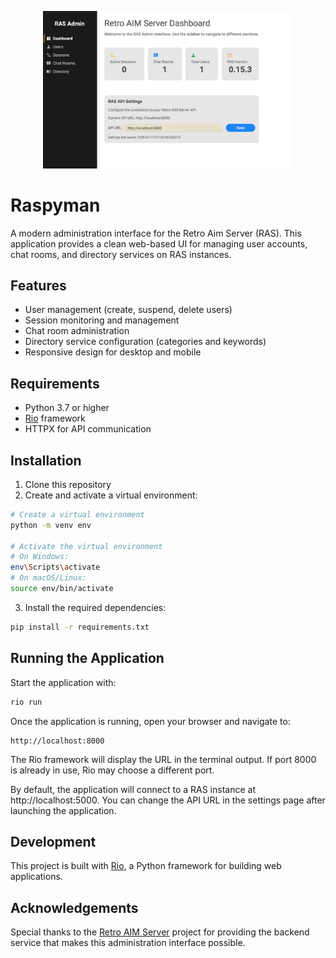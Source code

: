 <p align="center">
  <img src="screenshot.png" width="400">
</p>

# Raspyman

A modern administration interface for the Retro Aim Server (RAS). This application provides a clean web-based UI for managing user accounts, chat rooms, and directory services on RAS instances.

## Features

- User management (create, suspend, delete users)
- Session monitoring and management
- Chat room administration
- Directory service configuration (categories and keywords)
- Responsive design for desktop and mobile

## Requirements

- Python 3.7 or higher
- [Rio](https://rio.dev/) framework
- HTTPX for API communication

## Installation

1. Clone this repository
2. Create and activate a virtual environment:

```bash
# Create a virtual environment
python -m venv env

# Activate the virtual environment
# On Windows:
env\Scripts\activate
# On macOS/Linux:
source env/bin/activate
```

3. Install the required dependencies:

```bash
pip install -r requirements.txt
```

## Running the Application

Start the application with:

```bash
rio run
```

Once the application is running, open your browser and navigate to:

```
http://localhost:8000
```

The Rio framework will display the URL in the terminal output. If port 8000 is already in use, Rio may choose a different port.

By default, the application will connect to a RAS instance at http://localhost:5000. 
You can change the API URL in the settings page after launching the application.

## Development

This project is built with [Rio](https://rio.dev/), a Python framework for building web applications.

## Acknowledgements

Special thanks to the [Retro AIM Server](https://github.com/mk6i/retro-aim-server) project for providing the backend service that makes this administration interface possible.
